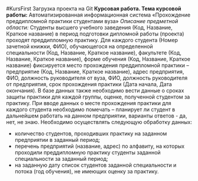 #KursFirst
Загрузка проекта на Git
**Курсовая работа. Тема курсовой работы:**
Автоматизированная информационная система «Прохождение преддипломной практики студентами вуза»
*Описание предметной области:* Студенты высшего учебного заведения (Код,
Название, Краткое название) в период подготовки дипломной работы (проекта) проходят
преддипломную практику. Для каждого студента (Номер зачетной книжки, ФИО),
обучающегося на определенной специальности (Код, Название, Краткое название),
факультете (Код, Название, Краткое название), форме обучения (Код, Название, Краткое
название) фиксируется место прохождения преддипломной практики – предприятие (Код,
Название, Краткое название), адрес предприятия, ФИО, должность руководителя от вуза,
ФИО, должность руководителя от предприятия, срок прохождения практики (Дата начала,
Дата окончания). В базе данных также необходимо вести данные о сроках защиты
практики для каждой группы, оценке, полученной студентом за практику. При вводе
данных о месте прохождения практики для каждого студента необходимо помечать –
планирует ли студент в дальнейшем работать на данном предприятии, варианты ответов -
да, нет, не знаю.
Необходимо осуществлять следующую обработку данных:
- количество студентов, проходивших практику на заданном предприятии в
заданный период;
- перечень предприятий (название, адрес) по алфавиту, на которых проходили
преддипломную практику студенты заданной специальности за заданный период;
- на заданную дату список студентов заданной специальности и потока (год
обучения), не имеющих оценку за практику.
